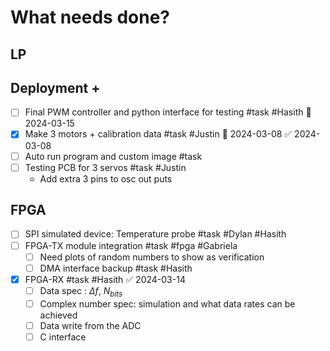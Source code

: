 


# What needs done?

## LP

## Deployment +

- [ ] Final PWM controller and python interface for testing #task #Hasith 📅 2024-03-15 
- [x] Make 3 motors + calibration data #task #Justin 📅 2024-03-08 ✅ 2024-03-08
- [ ] Auto run program and custom image #task 
- [ ] Testing PCB for 3 servos #task #Justin 
	- Add extra 3 pins to osc out puts
## FPGA

- [ ] SPI simulated device: Temperature probe #task #Dylan  #Hasith 
- [ ] FPGA-TX module integration #task #fpga #Gabriela 
	- [ ] Need plots of random numbers to show as verification
	- [ ] DMA interface backup #task #Hasith 

- [x] FPGA-RX #task #Hasith ✅ 2024-03-14
	- [ ] Data spec : $\Delta f$, $N_{bits}$
	- [ ] Complex number spec: simulation and what data rates can be achieved 
	- [ ] Data write from the ADC
	- [ ] C interface